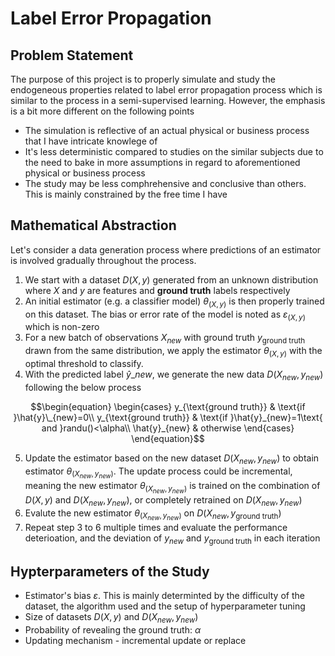 # Label Error Propagation

## Problem Statement
The purpose of this project is to properly simulate and study the endogeneous properties related to label error propagation process which is similar to the process in a semi-supervised learning. However, the emphasis is a bit more different on the following points  
* The simulation is reflective of an actual physical or business process that I have intricate knowlege of
* It's less deterministic compared to studies on the similar subjects due to the need to bake in more assumptions in regard to aforementioned physical or business process
* The study may be less comphrehensive and conclusive than others. This is mainly constrained by the free time I have

## Mathematical Abstraction
Let's consider a data generation process where predictions of an estimator is involved gradually throughout the process.  
1. We start with a dataset $D(X,y)$ generated from an unknown distribution where $X$ and $y$ are features and **ground truth** labels respectively
2. An initial estimator (e.g. a classifier model) $\theta_{(X, y)}$ is then properly trained on this dataset. The bias or error rate of the model is noted as $\varepsilon_{(X, y)}$ which is non-zero
3. For a new batch of observations $X_{new}$ with ground truth $y_{\text{ground truth}}$ drawn from the same distribution, we apply the estimator $\theta_{(X, y)}$ with the optimal threshold to classify.
4. With the predicted label $\hat{y}\_{new}$, we generate the new data $D(X_{new}, y_{new})$ following the below process  

$$\begin{equation}
  \begin{cases}
  y_{\text{ground truth}} & \text{if }\hat{y}\_{new}=0\\
  y_{\text{ground truth}} & \text{if }\hat{y}_{new}=1\text{ and }randu()<\alpha\\
  \hat{y}_{new} & otherwise
  \end{cases} 
\end{equation}$$

5. Update the estimator based on the new dataset $D(X_{new}, y_{new})$ to obtain estimator $\theta_{(X_{new}, y_{new})}$. The update process could be incremental, meaning the new estimator $\theta_{(X_{new}, y_{new})}$ is trained on the combination of $D(X, y)$ and $D(X_{new}, y_{new})$, or completely retrained on $D(X_{new}, y_{new})$
6. Evalute the new estimator $\theta_{(X_{new}, y_{new})}$ on $D(X_{new}, y_{\text{ground truth}})$
7. Repeat step 3 to 6 multiple times and evaluate the performance deterioation, and the deviation of $y_{new}$ and $y_{\text{ground truth}}$ in each iteration

## Hypterparameters of the Study
* Estimator's bias $\varepsilon$. This is mainly determinted by the difficulty of the dataset, the algorithm used and the setup of hyperparameter tuning
* Size of datasets $D(X, y)$ and $D(X_{new}, y_{new})$
* Probability of revealing the ground truth: $\alpha$
* Updating mechanism - incremental update or replace

